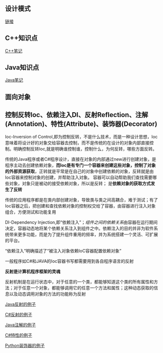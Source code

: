 
## 设计模式

[链接](https://github.com/Peefy/DotNetCore.DesignPatternByCSharp/blob/master/README%20-%20zh.md)

## C++知识点

[C++笔记](https://github.com/Peefy/CppInVSCode/tree/master/)

## Java知识点

[Java笔记](https://github.com/Peefy/JavaInVSCode/tree/master/)

## 面向对象

## 控制反转Ioc、依赖注入DI、反射Reflection、注解(Annotation)、特性(Attribute)、装饰器(Decorator)

Ioc-Inversion of Control,即为控制反转，不是什么技术，而是一种设计思想，Ioc意味着将设计好的对象交给容器去控制，而不是传统的在设计的对象内部直接控制。明确控制反转Ioc,就是明确谁控制谁，控制什么，为何反转，哪些方面反转。

传统的Java程序或者C#程序设计，直接在对象的内部通过new进行创建对象，是程序主动去创建依赖对象，**而Ioc是有专门一个容器来创建这些对象，控制了对象的外部资源获取**，正转就是平常是在自己的对象中创建依赖的对象，反转就是由Ioc容器来控制对象的创建，并帮助注入对象。
容器可以自动帮助我们查找需要哪些对象，对象只是被动的接受依赖对象，所以是反转；
是**依赖对象的获取方式发生了反转**

传统的应用程序都是在类内部创建对象，导致类与类之间高耦合，难于测试；有了Ioc容器之后，把创建和查找依赖对象的控制权交给了容器，由容器进行注入对象组合，方便测试和功能复用

DI-Dependency Injection,即“依赖注入”；*组件之间的依赖关系*由容器在运行期间决定，容器动态地将某个依赖关系注入到组件之中。依赖注入的目的并非为软件系统带来更多功能，而是为了提升组件重用的频率，并为系统搭建一个灵活、可扩展的平台。

“依赖注入”明确描述了“被注入对象依赖IoC容器配置依赖对象”

一般程序如C#和JAVA的Ioc容器书写都需要用到各自程序语言的反射

**反射是计算机程序框架的灵魂**

反射机制是在运行状态中，对于任意的一个类，都能够知道这个类的所有属性和方法；对于任意一个对象，都能够调用它的任意一个方法和属性；这种动态获取的信息以及动态调用对象的方法的功能称为反射

[Java反射的例子](https://github.com/Peefy/JavaInVSCode/blob/master/src/ReflectionDemo.java)

[C#反射的例子](https://github.com/Peefy/CSharpInVsCode/blob/master/Demos/RelectionDemo.cs)

[Java注解的例子](https://github.com/Peefy/JavaInVSCode/blob/master/src/AnnotationDemo.java)

[C#特性的例子](https://github.com/Peefy/CSharpInVsCode/blob/master/Demos/AttributeDemo.cs)

[Python装饰器的例子](https://github.com/Peefy/PythonsWithVSCode/blob/master/decorator.py)

